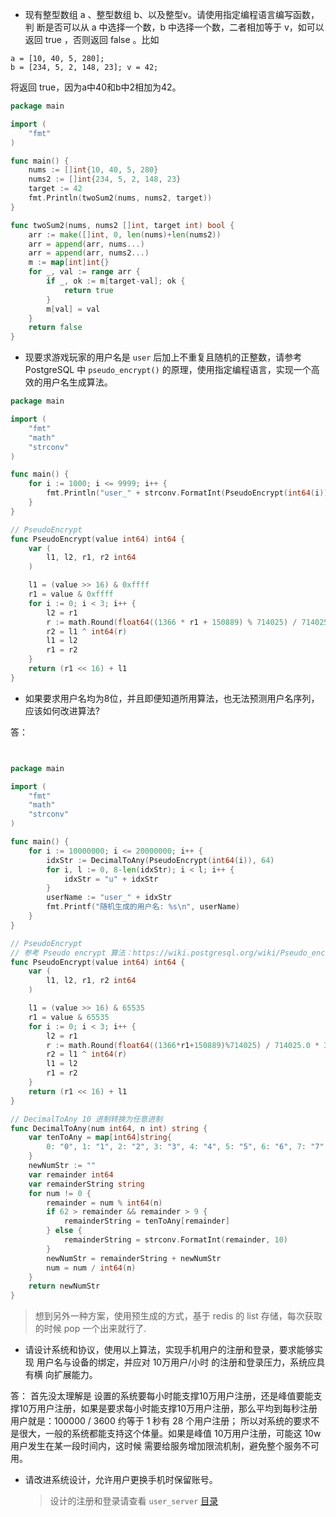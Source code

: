* 现有整型数组 a 、整型数组 b、以及整型v。请使用指定编程语言编写函数，判 断是否可以从 a 中选择一个数，b 中选择一个数，二者相加等于 v，如可以返回
  true ，否则返回 false 。比如
  
```
a = [10, 40, 5, 280];
b = [234, 5, 2, 148, 23]; v = 42;
```

将返回 true，因为a中40和b中2相加为42。

```go
package main

import (
	"fmt"
)

func main() {
	nums := []int{10, 40, 5, 280}
	nums2 := []int{234, 5, 2, 148, 23}
	target := 42
	fmt.Println(twoSum2(nums, nums2, target))
}

func twoSum2(nums, nums2 []int, target int) bool {
	arr := make([]int, 0, len(nums)+len(nums2))
	arr = append(arr, nums...)
	arr = append(arr, nums2...)
	m := map[int]int{}
	for _, val := range arr {
		if _, ok := m[target-val]; ok {
			return true
		}
		m[val] = val
	}
	return false
}
```


* 现要求游戏玩家的用户名是 `user` 后加上不重复且随机的正整数，请参考 PostgreSQL 中 `pseudo_encrypt()` 的原理，使用指定编程语言，实现一个高效的用户名生成算法。

```go
package main

import (
	"fmt"
	"math"
	"strconv"
)

func main() {
	for i := 1000; i <= 9999; i++ {
		fmt.Println("user_" + strconv.FormatInt(PseudoEncrypt(int64(i)), 10))
	}
}

// PseudoEncrypt
func PseudoEncrypt(value int64) int64 {
	var (
		l1, l2, r1, r2 int64
	)

	l1 = (value >> 16) & 0xffff
	r1 = value & 0xffff
	for i := 0; i < 3; i++ {
		l2 = r1
		r := math.Round(float64((1366 * r1 + 150889) % 714025) / 714025.0 * 32767)
		r2 = l1 ^ int64(r)
		l1 = l2
		r1 = r2
	}
	return (r1 << 16) + l1
}
```

* 如果要求用户名均为8位，并且即便知道所用算法，也无法预测用户名序列，应该如何改进算法?

答：

```go


package main

import (
    "fmt"
	"math"
	"strconv"
)

func main() {
	for i := 10000000; i <= 20000000; i++ {
		idxStr := DecimalToAny(PseudoEncrypt(int64(i)), 64)
		for i, l := 0, 8-len(idxStr); i < l; i++ {
			idxStr = "u" + idxStr
		}
		userName := "user_" + idxStr
		fmt.Printf("随机生成的用户名: %s\n", userName)
	}
}

// PseudoEncrypt
// 参考 Pseudo encrypt 算法：https://wiki.postgresql.org/wiki/Pseudo_encrypt
func PseudoEncrypt(value int64) int64 {
	var (
		l1, l2, r1, r2 int64
	)

	l1 = (value >> 16) & 65535
	r1 = value & 65535
	for i := 0; i < 3; i++ {
		l2 = r1
		r := math.Round(float64((1366*r1+150889)%714025) / 714025.0 * 32767)
		r2 = l1 ^ int64(r)
		l1 = l2
		r1 = r2
	}
	return (r1 << 16) + l1
}

// DecimalToAny 10 进制转换为任意进制
func DecimalToAny(num int64, n int) string {
	var tenToAny = map[int64]string{
		0: "0", 1: "1", 2: "2", 3: "3", 4: "4", 5: "5", 6: "6", 7: "7", 8: "8", 9: "9", 10: "a", 11: "b", 12: "c", 13: "d", 14: "e", 15: "f", 16: "g", 17: "h", 18: "i", 19: "j", 20: "k", 21: "l", 22: "m", 23: "n", 24: "o", 25: "p", 26: "q", 27: "r", 28: "s", 29: "t", 30: "u", 31: "v", 32: "w", 33: "x", 34: "y", 35: "z", 36: "A", 37: "B", 38: "C", 39: "D", 40: "E", 41: "F", 42: "G", 43: "H", 44: "I", 45: "J", 46: "K", 47: "L", 48: "M", 49: "N", 50: "O", 51: "P", 52: "Q", 53: "R", 54: "S", 55: "T", 56: "U", 57: "V", 58: "W", 59: "X", 60: "Y", 61: "Z",
	}
	newNumStr := ""
	var remainder int64
	var remainderString string
	for num != 0 {
		remainder = num % int64(n)
		if 62 > remainder && remainder > 9 {
			remainderString = tenToAny[remainder]
		} else {
			remainderString = strconv.FormatInt(remainder, 10)
		}
		newNumStr = remainderString + newNumStr
		num = num / int64(n)
	}
	return newNumStr
}
```

   > 想到另外一种方案，使用预生成的方式，基于 redis 的 list 存储，每次获取的时候 pop 一个出来就行了.

* 请设计系统和协议，使用以上算法，实现手机用户的注册和登录，要求能够实现 用户名与设备的绑定，并应对 10万用户/小时 的注册和登录压力，系统应具有横 向扩展能力。

答： 首先没太理解是 设置的系统要每小时能支撑10万用户注册，还是峰值要能支撑10万用户注册，如果是要求每小时能支撑10万用户注册，那么平均到每秒注册用户就是：100000 / 3600 约等于 1 秒有 28 个用户注册；
所以对系统的要求不是很大，一般的系统都能支持这个体量。如果是峰值 10万用户注册，可能这 10w 用户发生在某一段时间内，这时候
需要给服务增加限流机制，避免整个服务不可用。

* 请改进系统设计，允许用户更换手机时保留账号。

    > 设计的注册和登录请查看 `user_server` [目录](https://github.com/golearnku/go-practice/tree/master/user_server)


